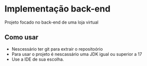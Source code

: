 # Implementação back-end
Projeto focado no back-end de uma loja virtual

## Como usar
- Nescessário ter git para extrair o repositoório
- Para usar o projeto é nescassário uma JDK igual ou superior a 17
- Use a IDE de sua escolha.
